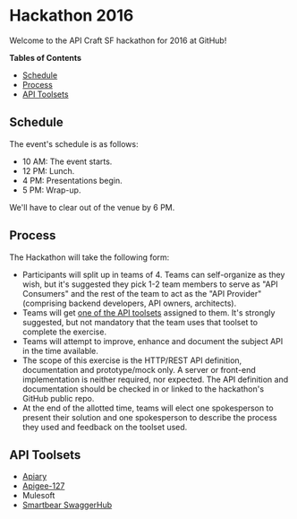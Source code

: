 # Hackathon 2016

Welcome to the API Craft SF hackathon for 2016 at GitHub!

**Tables of Contents**

* [Schedule](#schedule)
* [Process](#process)
* [API Toolsets](#api-toolsets)

## Schedule

The event's schedule is as follows:

* 10 AM: The event starts.
* 12 PM: Lunch.
* 4 PM: Presentations begin.
* 5 PM: Wrap-up.

We'll have to clear out of the venue by 6 PM.

## Process

The Hackathon will take the following form:

* Participants will split up in teams of 4. Teams can self-organize as they
  wish, but it's suggested they pick 1-2 team members to serve as "API
  Consumers" and the rest of the team to act as the "API Provider" (comprising
  backend developers, API owners, architects).
* Teams will get [one of the API toolsets](#api-toolsets) assigned to them.
  It's strongly suggested, but not mandatory that the team uses that toolset to
  complete the exercise.
* Teams will attempt to improve, enhance and document the subject API in the
  time available.
* The scope of this exercise is the HTTP/REST API definition, documentation and
  prototype/mock only. A server or front-end implementation is neither
  required, nor expected. The API definition and documentation should be
  checked in or linked to the hackathon's GitHub public repo.
* At the end of the allotted time, teams will elect one spokesperson to present
  their solution and one spokesperson to describe the process they used and
  feedback on the toolset used.

## API Toolsets

* [Apiary](https://apiary.io/)
* [Apigee-127](https://github.com/swagger-api/swagger-node)
* Mulesoft
* [Smartbear SwaggerHub](https://swaggerhub.com/)
